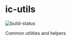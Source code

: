 # ic-utils #

![build-status](https://magnum-ci.com/status/abb4eee179eddf4f5dceadf555c185f8.png)

Common utilities and helpers